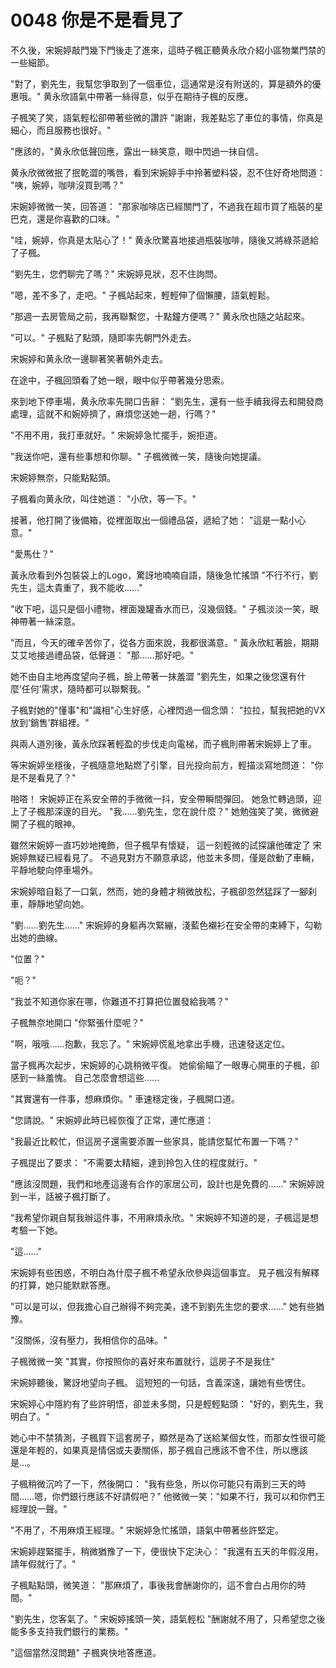 # 0048 你是不是看見了

不久後，宋婉婷敲門幾下門後走了進來，這時子楓正聽黄永欣介紹小區物業門禁的一些細節。

"對了，劉先生，我幫您爭取到了一個車位，這通常是沒有附送的，算是額外的優惠哦。"
黄永欣語氣中帶著一絲得意，似乎在期待子楓的反應。

子楓笑了笑，語氣輕松卻帶著些微的讚許
"謝謝，我差點忘了車位的事情，你真是細心，而且服務也很好。"

"應該的，"黄永欣低聲回應，露出一絲笑意，眼中閃過一抹自信。

黄永欣微微抿了抿乾澀的嘴唇，看到宋婉婷手中拎著塑料袋，忍不住好奇地問道：
"咦，婉婷，咖啡沒買到嗎？"

宋婉婷微微一笑，回答道：
"那家咖啡店已經關門了，不過我在超市買了瓶裝的星巴克，還是你喜歡的口味。"

"哇，婉婷，你真是太貼心了！"
黄永欣驚喜地接過瓶裝咖啡，隨後又將綠茶遞給了子楓。

"劉先生，您們聊完了嗎？"
宋婉婷見狀，忍不住詢問。

"嗯，差不多了，走吧。"
子楓站起來，輕輕伸了個懶腰，語氣輕鬆。

"那週一去房管局之前，我再聯繫您，十點鐘方便嗎？"
黄永欣也隨之站起來。

"可以。"
子楓點了點頭，隨即率先朝門外走去。

宋婉婷和黄永欣一邊聊著笑著朝外走去。

在途中，子楓回頭看了她一眼，眼中似乎帶著幾分思索。

來到地下停車場，黄永欣率先開口告辭：
"劉先生，還有一些手續我得去和開發商處理，這就不和婉婷擠了，麻煩您送她一趟，行嗎？"

"不用不用，我打車就好。"
宋婉婷急忙擺手，婉拒道。

"我送你吧，還有些事想和你聊。"
子楓微微一笑，隨後向她提議。

宋婉婷無奈，只能點點頭。

子楓看向黄永欣，叫住她道：
"小欣，等一下。"

接著，他打開了後備箱，從裡面取出一個禮品袋，遞給了她：
"這是一點小心意。"

"愛馬仕？"

黃永欣看到外包裝袋上的Logo，驚訝地喃喃自語，隨後急忙搖頭
"不行不行，劉先生，這太貴重了，我不能收……"

"收下吧，這只是個小禮物，裡面幾罐香水而已，沒幾個錢。"
子楓淡淡一笑，眼神帶著一絲深意。

"而且，今天的確辛苦你了，從各方面來說，我都很滿意。"
黃永欣紅著臉，期期艾艾地接過禮品袋，低聲道：
"那……那好吧。"

她不由自主地再度望向子楓，臉上帶著一抹羞澀
"劉先生，如果之後您還有什麼’任何’需求，隨時都可以聯繫我。"

子楓對她的"懂事"和"識相"心生好感，心裡閃過一個念頭：
"拉拉，幫我把她的VX放到‘銷售’群組裡。"

與兩人道別後，黃永欣踩著輕盈的步伐走向電梯，而子楓則帶著宋婉婷上了車。

等宋婉婷坐穩後，子楓隨意地點燃了引擎，目光投向前方，輕描淡寫地問道：
"你是不是看見了？"

啪嗒！
宋婉婷正在系安全帶的手微微一抖，安全帶瞬間彈回。
她急忙轉過頭，迎上了子楓那深邃的目光。
"我……劉先生，您在說什麼？"
她勉強笑了笑，微微避開了子楓的眼神。

雖然宋婉婷一直巧妙地掩飾，但子楓早有懷疑，
這一刻輕微的試探讓他確定了
宋婉婷無疑已經看見了。
不過見對方不願意承認，他並未多問，僅是啟動了車輛，
平靜地駛向停車場外。

宋婉婷暗自鬆了一口氣，然而，她的身體才稍微放松，子楓卻忽然猛踩了一腳刹車，靜靜地望向她。

"劉……劉先生……"
宋婉婷的身軀再次緊繃，淺藍色襯衫在安全帶的束縛下，勾勒出她的曲線。

"位置？"

"呃？"

"我並不知道你家在哪，你難道不打算把位置發給我嗎？"

子楓無奈地開口
"你緊張什麼呢？"

"啊，哦哦……抱歉，我忘了。"
宋婉婷慌亂地拿出手機，迅速發送定位。

當子楓再次起步，宋婉婷的心跳稍微平復。
她偷偷瞄了一眼專心開車的子楓，卻感到一絲羞愧。
自己怎麼會想這些……

"其實還有一件事，想麻煩你。"
車速穩定後，子楓開口道。

"您請說。"
宋婉婷此時已經恢復了正常，連忙應道：

"我最近比較忙，但這房子還需要添置一些家具，能請您幫忙布置一下嗎？"

子楓提出了要求：
"不需要太精細，達到拎包入住的程度就行。"

"應該沒問題，我們和地產這邊有合作的家居公司，設計也是免費的……"
宋婉婷說到一半，話被子楓打斷了。

"我希望你親自幫我辦這件事，不用麻煩永欣。"
宋婉婷不知道的是，子楓這是想考驗一下她。

"這……"

宋婉婷有些困惑，不明白為什麼子楓不希望永欣參與這個事宜。
見子楓沒有解釋的打算，她只能默默答應。

"可以是可以，但我擔心自己辦得不夠完美，達不到劉先生您的要求……"
她有些猶豫。

"沒關係，沒有壓力，我相信你的品味。"

子楓微微一笑
"其實，你按照你的喜好來布置就行，這房子不是我住"

宋婉婷聽後，驚訝地望向子楓。
這短短的一句話，含義深遠，讓她有些愣住。

宋婉婷心中隱約有了些許明悟，卻並未多問，只是輕輕點頭：
"好的，劉先生，我明白了。"

她心中不禁猜測，子楓買下這套房子，顯然是為了送給某個女性，而那女性很可能還是年輕的，如果真是情侶或夫妻關係，那子楓自己應該不會不住，所以應該是...。

子楓稍微沉吟了一下，然後開口：
"我有些急，所以你可能只有兩到三天的時間……嗯，你們銀行應該不好請假吧？"
他微微一笑："如果不行，我可以和你們王經理說一聲。"

"不用了，不用麻煩王經理。"
宋婉婷急忙搖頭，語氣中帶著些許堅定。

宋婉婷趕緊擺手，稍微猶豫了一下，便很快下定決心：
"我還有五天的年假沒用，請年假就行了。"

子楓點點頭，微笑道：
"那麻煩了，事後我會酬謝你的，這不會白占用你的時間。"

"劉先生，您客氣了。"
宋婉婷搖頭一笑，語氣輕松
"酬謝就不用了，只希望您之後能多多支持我們銀行的業務。"

"這個當然沒問題"
子楓爽快地答應道。